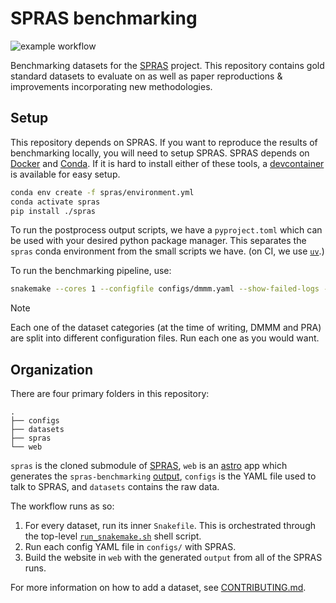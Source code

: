 # SPRAS benchmarking

![example workflow](https://github.com/Reed-CompBio/spras-benchmarking/actions/workflows/publish.yml/badge.svg)

Benchmarking datasets for the [SPRAS](https://github.com/Reed-CompBio/spras) project. This repository contains gold standard datasets to evaluate on as well as paper reproductions & improvements incorporating new methodologies.

## Setup

This repository depends on SPRAS. If you want to reproduce the results of benchmarking locally,
you will need to setup SPRAS. SPRAS depends on [Docker](https://www.docker.com/) and [Conda](https://docs.conda.io/projects/conda/en/stable/). If it is hard to install either of these tools,
a [devcontainer](https://containers.dev/) is available for easy setup.

```sh
conda env create -f spras/environment.yml
conda activate spras
pip install ./spras
```

To run the postprocess output scripts, we have a `pyproject.toml` which can be used with your desired python package manager. This separates
the `spras` conda environment from the small scripts we have. (on CI, we use [`uv`](https://docs.astral.sh/uv/).)

To run the benchmarking pipeline, use:

```sh
snakemake --cores 1 --configfile configs/dmmm.yaml --show-failed-logs -s spras/Snakefile
```

> [!NOTE]
> Each one of the dataset categories (at the time of writing, DMMM and PRA) are split into different configuration files.
> Run each one as you would want.

## Organization

There are four primary folders in this repository:

```
.
├── configs
├── datasets
├── spras
└── web
```

`spras` is the cloned submodule of [SPRAS](https://github.com/reed-compbio/spras), `web` is an
[astro](https://astro.build/) app which generates the `spras-benchmarking` [output](https://reed-compbio.github.io/spras-benchmarking/),
`configs` is the YAML file used to talk to SPRAS, and `datasets` contains the raw data.

The workflow runs as so:

1. For every dataset, run its inner `Snakefile`. This is orchestrated through the top-level [`run_snakemake.sh`](./run_snakemake.sh) shell script.
1. Run each config YAML file in `configs/` with SPRAS.
1. Build the website in `web` with the generated `output` from all of the SPRAS runs.

For more information on how to add a dataset, see [CONTRIBUTING.md](./CONTRIBUTING.md).
